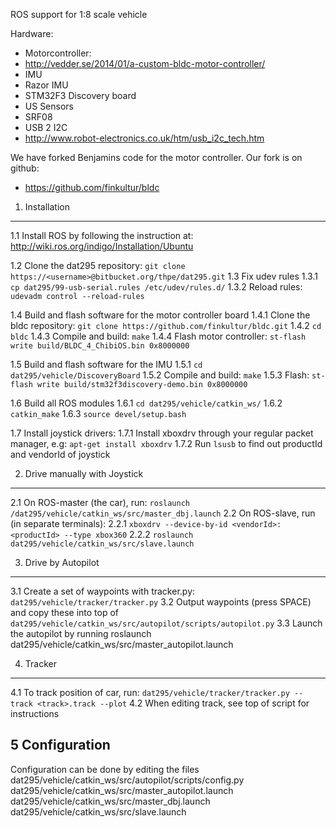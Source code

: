 ROS support for 1:8 scale vehicle

Hardware:

*  Motorcontroller:
 * http://vedder.se/2014/01/a-custom-bldc-motor-controller/
* IMU
 * Razor IMU
 * STM32F3 Discovery board
* US Sensors
 * SRF08
 * USB 2 I2C
  * http://www.robot-electronics.co.uk/htm/usb_i2c_tech.htm

We have forked Benjamins code for the motor controller.
Our fork is on github:
* https://github.com/finkultur/bldc


1. Installation
---------------------
1.1 Install ROS by following the instruction at: 
  http://wiki.ros.org/indigo/Installation/Ubuntu

1.2 Clone the dat295 repository:
  `git clone https://<username>@bitbucket.org/thpe/dat295.git`
1.3 Fix udev rules 
1.3.1 `cp dat295/99-usb-serial.rules /etc/udev/rules.d/`
1.3.2 Reload rules: `udevadm control --reload-rules`

1.4 Build and flash software for the motor controller board
1.4.1 Clone the bldc repository: `git clone https://github.com/finkultur/bldc.git`
1.4.2 `cd bldc`
1.4.3 Compile and build: `make`
1.4.4 Flash motor controller: `st-flash write build/BLDC_4_ChibiOS.bin 0x8000000`

1.5 Build and flash software for the IMU
1.5.1 `cd dat295/vehicle/DiscoveryBoard`
1.5.2 Compile and build: `make`
1.5.3 Flash: `st-flash write build/stm32f3discovery-demo.bin 0x8000000`

1.6 Build all ROS modules
1.6.1 `cd dat295/vehicle/catkin_ws/`
1.6.2 `catkin_make`
1.6.3 `source devel/setup.bash`

1.7 Install joystick drivers:
1.7.1 Install xboxdrv through your regular packet manager, e.g:
  `apt-get install xboxdrv`
1.7.2 Run `lsusb` to find out productId and vendorId of joystick


2. Drive manually with Joystick
---------------------
2.1 On ROS-master (the car), run:
  `roslaunch /dat295/vehicle/catkin_ws/src/master_dbj.launch`
2.2 On ROS-slave, run (in separate terminals):
2.2.1  `xboxdrv --device-by-id <vendorId>:<productId> --type xbox360`
2.2.2  `roslaunch dat295/vehicle/catkin_ws/src/slave.launch`


3. Drive by Autopilot
---------------------
3.1  Create a set of waypoints with tracker.py:
    `dat295/vehicle/tracker/tracker.py`
3.2 Output waypoints (press SPACE) and copy these into top of
    `dat295/vehicle/catkin_ws/src/autopilot/scripts/autopilot.py`
3.3 Launch the autopilot by running
    roslaunch dat295/vehicle/catkin_ws/src/master_autopilot.launch


4. Tracker
---------------------
4.1 To track position of car, run:
  `dat295/vehicle/tracker/tracker.py --track <track>.track --plot`
4.2 When editing track, see top of script for instructions


5 Configuration
---------------------
Configuration can be done by editing the files
  dat295/vehicle/catkin_ws/src/autopilot/scripts/config.py
  dat295/vehicle/catkin_ws/src/master_autopilot.launch
  dat295/vehicle/catkin_ws/src/master_dbj.launch
  dat295/vehicle/catkin_ws/src/slave.launch

